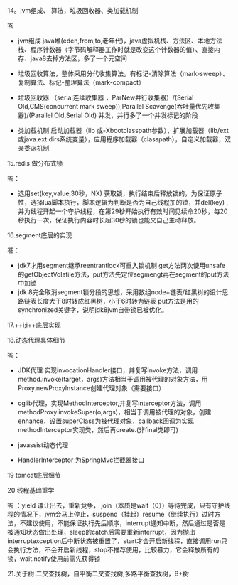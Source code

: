 14。jvm组成、 算法，垃圾回收器、类加载机制

答

* jvm组成 java堆(eden,from,to,老年代)，java虚拟机栈、方法区、本地方法栈、程序计数器（字节码解释器工作时就是改变这个计数器的值）、直接内存、java8去掉方法区，多了一个元空间

* 垃圾回收算法，整体采用分代收集算法。有标记-清除算法（mark-sweep）、复制算法、标记-整理算法（mark-compact）

* 垃圾回收器 （serial连续收集器 ，ParNew并行收集器）/(Serial Old,CMS(concurrent mark sweep));Parallel Scavenge(吞吐量优先收集器)/(Parallel Old,Serial Old)  并发，并行多了一个并发标记的阶段

* 类加载机制 启动加载器（lib 或-Xbootclasspath参数），扩展加载器（lib/ext或java.ext.dirs系统变量），应用程序加载器（classpath），自定义加载器，双亲委派机制

15.redis 做分布式锁

答：

* 选用set(key,value,30秒，NX) 获取锁，执行结束后释放锁的，为保证原子性，选择lua脚本执行，脚本逻辑为判断是否为自己线程加的锁，并del(key) ,并为线程开起一个守护线程，在第29秒开始执行有效时间见续命20秒，每20秒执行一次，保证执行内容时长超30秒的锁也能又自己主动释放。

16.segment底层的实现

答：

* jdk7才用segment继承reentrantlock可重入锁机制 get方法两次使用unsafe的getObjectVolatile方法，put方法先定位segmengt再在segment的put方法中加锁
* jdk 8完全取消segment锁分段的思想，采用数组node+链表/红黑树的设计思路链表长度大于8时转成红黑树，小于6时转为链表 put方法是用的synchronized关键字，说明jdk8jvm自带锁已被优化。

17.++i;i++底层实现

18.动态代理具体细节

答：
* JDK代理  实现invocationHandler接口，并复写invoke方法，调用method.invoke(target，args)方法相当于调用被代理的对象方法，用Proxy.newProxyInstance创建代理对象（需要接口）

* cglib代理，实现MethodInterceptor,并复写interceptor方法，调用methodProxy.invokeSuper(o,args)，相当于调用被代理的对象，创建enhance，设置superClass为被代理对象，callback回调为实现methodInterceptor实现类，然后再create.(非final类即可)

* javassist动态代理 

* HandlerInterceptor 为SpringMvc拦截器接口

19 tomcat底层细节

20 线程基础重学

答 ：yield 谦让出去，重新竞争， join（本质是wait（0））等待完成，只有守护线程的情况下，jvm会马上停止，suspend（挂起）resume（继续执行）过时方法，不建议使用，不能保证执行先后顺序，interrupt通知中断，然后通过是否是被通知状态做出处理，sleep的catch后需要重新interrupt，因为抛出interruptexception后中断状态被重置了，start才会开启新线程，直接调用run只会执行方法，不会开启新线程，stop不推荐使用，比较暴力，它会释放所有的锁，wait.notify使用前需先获得锁

21.关于树 二叉查找树，自平衡二叉查找树,多路平衡查找树，B+树